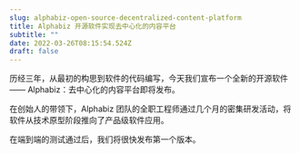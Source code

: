 ```yaml
---
slug: alphabiz-open-source-decentralized-content-platform
title: Alphabiz 开源软件实现去中心化的内容平台
subtitle: ""
date: 2022-03-26T08:15:54.524Z
draft: false
---
```

历经三年，从最初的构思到软件的代码编写，今天我们宣布一个全新的开源软件 —— Alphabiz：去中心化的内容平台即将发布。

在创始人的带领下，Alphabiz 团队的全职工程师通过几个月的密集研发活动，将软件从技术原型阶段推向了产品级软件应用。

在端到端的测试通过后，我们将很快发布第一个版本。